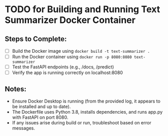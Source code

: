 # TODO for Building and Running Text Summarizer Docker Container

## Steps to Complete:
- [ ] Build the Docker image using `docker build -t text-summarizer .`
- [ ] Run the Docker container using `docker run -p 8080:8080 text-summarizer`
- [ ] Test the FastAPI endpoints (e.g., /docs, /predict)
- [ ] Verify the app is running correctly on localhost:8080

## Notes:
- Ensure Docker Desktop is running (from the provided log, it appears to be installed and up to date).
- The Dockerfile uses Python 3.8, installs dependencies, and runs app.py with FastAPI on port 8080.
- If any issues arise during build or run, troubleshoot based on error messages.
